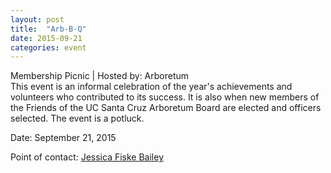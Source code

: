```yaml
---
layout: post
title:  "Arb-B-Q"
date: 2015-09-21
categories: event
---
```

<div class="event-type-host">Membership Picnic | Hosted by: Arboretum</div>
This event is an informal celebration of the year&#39;s achievements and volunteers who contributed to its success. It is also when new members of the Friends of the UC Santa Cruz Arboretum Board are elected and officers selected. The event is a potluck.

Date: September 21, 2015

Point of contact: [Jessica Fiske Bailey](mailto:jfbailey@ucsc.edu)